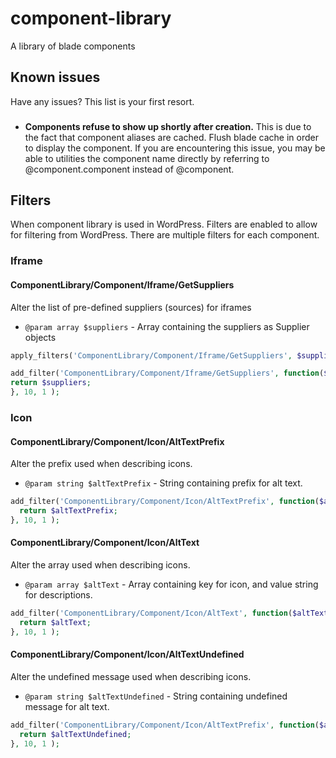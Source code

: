 # component-library

A library of blade components

## Known issues
Have any issues? This list is your first resort. 

###
- **Components refuse to show up shortly after creation.** 
This is due to the fact that component aliases are cached. Flush blade cache in order to display the component. If you are encountering this issue, you may be able to utilities the component name directly by referring to @component.component instead of @component. 

## Filters
When component library is used in WordPress. Filters are enabled to allow for filtering from WordPress. There are multiple filters for each component. 

### Iframe
#### ComponentLibrary/Component/Iframe/GetSuppliers
Alter the list of pre-defined suppliers (sources) for iframes

- ```@param array $suppliers``` - Array containing the suppliers as Supplier objects

```php
apply_filters('ComponentLibrary/Component/Iframe/GetSuppliers', $suppliers );
```
```php
add_filter('ComponentLibrary/Component/Iframe/GetSuppliers', function($suppliers) {
return $suppliers;
}, 10, 1 );
```
### Icon
#### ComponentLibrary/Component/Icon/AltTextPrefix
Alter the prefix used when describing icons.

- ```@param string $altTextPrefix``` - String containing prefix for alt text.

```php
add_filter('ComponentLibrary/Component/Icon/AltTextPrefix', function($altTextPrefix) {
  return $altTextPrefix;
}, 10, 1 );
```

#### ComponentLibrary/Component/Icon/AltText
Alter the array used when describing icons.

- ```@param array $altText``` - Array containing key for icon, and value string for descriptions.

```php
add_filter('ComponentLibrary/Component/Icon/AltText', function($altText) {
  return $altText;
}, 10, 1 );
```
#### ComponentLibrary/Component/Icon/AltTextUndefined
Alter the undefined message used when describing icons.

- ```@param string $altTextUndefined``` - String containing undefined message for alt text.

```php
add_filter('ComponentLibrary/Component/Icon/AltTextPrefix', function($altTextUndefined) {
  return $altTextUndefined;
}, 10, 1 );
```